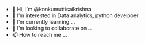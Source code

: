- 👋 Hi, I’m @konkumuttisaikrishna
- 👀 I’m interested in Data analytics, python develpoer
- 🌱 I’m currently learning ...
- 💞️ I’m looking to collaborate on ...
- 📫 How to reach me ...

<!---
konkumuttisaikrishna/konkumuttisaikrishna is a ✨ special ✨ repository because its `README.md` (this file) appears on your GitHub profile.
You can click the Preview link to take a look at your changes.
--->
